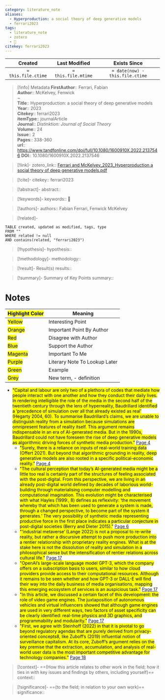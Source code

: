 ```yaml
---
category: literature_note
aliases: 
  - Hyperproduction: a social theory of deep generative models
  - ferrari2023
tags:
  - literature_note
  - zotero
  - 🎯
citekey: ferrari2023
---
```


|       Created       |    Last Modified    |          Exists Since           |
| :-----------------: | :-----------------: | :-----------------------------: |
| `= this.file.ctime` | `= this.file.mtime` | `= date(now) - this.file.ctime` |
>[!info] Metadata
> **FirstAuthor**:: Ferrari, Fabian  
> **Author**:: McKelvey, Fenwick  
~    
> **Title**:: Hyperproduction: a social theory of deep generative models  
> **Year**:: 2023   
> **Citekey**:: ferrari2023  
> **itemType**:: journalArticle  
> **Journal**:: *Distinktion: Journal of Social Theory*  
> **Volume**:: 24  
> **Issue**:: 2   
> **Pages**:: 338-360  
> **url**:: https://www.tandfonline.com/doi/full/10.1080/1600910X.2022.2137546
> **DOI**:: 10.1080/1600910X.2022.2137546    

> [!link]-
> zotero_link:: [Ferrari and McKelvey_2023_Hyperproduction a social theory of deep generative models.pdf](zotero://select/library/items/SI6IITW9)

> [!cite]-
> citekey:: ferrari2023

> [!abstract]-
> abstract:: 

> [!keywords]-
> keywords:: 🎯

> [!authors]-
> authors:: Fabian Ferrari, Fenwick McKelvey

> [!related]-

```dataview
TABLE created, updated as modified, tags, type
FROM ""
WHERE related != null
AND contains(related, "ferrari2023")
```

> [!hypothesis]-
> hypothesis:: 

> [!methodology]- 
> methodology:: 

> [!result]- Result(s) 
> results::

> [!summary]- Summary of Key Points
> summary:: 

# Notes

| <mark class="hltr-grey">Highlight Color</mark> | Meaning                       |
| ---------------------------------------------- | ----------------------------- |
| <mark class="hltr-yellow">Yellow</mark>        | Interesting Point             |
| <mark class="hltr-orange">Orange</mark>        | Important Point By Author     |
| <mark class="hltr-red">Red</mark>              | Disagree with Author          |
| <mark class="hltr-blue">Blue</mark>            | Support the Author            |
| <mark class="hltr-magenta">Magenta</mark>      | Important To Me               |
| <mark class="hltr-purple">Purple</mark>        | Literary Note To Lookup Later |
| <mark class="hltr-green">Green</mark>          | Example                       |
| <mark class="hltr-grey">Grey</mark>            | New term, - definition        |

- <mark class="hltr-yellow">"Capital and labour are only two of a plethora of codes that mediate how people interact with one another and how they conduct their daily lives. In rendering intelligible the role of the media in the second half of the twentieth century through the lens of hyperreality, Baudrillard identified a ‘precedence of simulation over all that already existed as real’ (Hegarty 2004, 60). To summarise Baudrillard’s claims, we are unable to distinguish reality from a simulation because simulations are omnipresent features of reality itself. This argument remains indispensable in an era of AI-generated media. But in the 1990s, Baudrillard could not have foreseen the rise of deep generative models as algorithmic driving forces of synthetic media production.”</mark> [Page 4](zotero://open-pdf/library/items/SI6IITW9?page=4&annotation=Y7S28E8C) 
	- <mark class="hltr-orange">"Surely, there is a reliance on inputs of real-world training data (Offert 2021). But beyond that algorithmic grounding in reality, deep generative models are also rooted in a specific political-economic reality.”</mark> [Page 4](zotero://open-pdf/library/items/SI6IITW9?page=4&annotation=K3KN7CLE) 
	- <mark class="hltr-yellow">"The cultural perception that today’s AI-generated media might be a little too real is certainly part of the structures of feeling associated with the post-digital. From this perspective, we are living in an already post-digital world defined by decades of laborious world-building through materialising computer modelling and computational imagination. This evolution might be characterised with what Hayles (1999:, 8) defines as reflexivity: ‘the movement whereby that which has been used to generate a system is made, through a changed perspective, to become part of the system it generates.’ The very possibility of synthetic media representing productive force in the first place indicates a particular conjecture in post-digital societies (Berry and Dieter 2015).”</mark> [Page 6](zotero://open-pdf/library/items/SI6IITW9?page=6&annotation=AZPQTKRA) 
	- <mark class="hltr-yellow">"‘industrial metaverse’ (Lange 2022) is not a proposal to re-write reality, but rather a discursive attempt to push more production into a rentier relationship with proprietary reality engines. What is at the stake here is not the dissolution of reality and simulation in a philosophical sense but the intensification of rentier relations across cultural life.”</mark> [Page 17](zotero://open-pdf/library/items/SI6IITW9?page=17&annotation=CDVNSZSZ) 
	- <mark class="hltr-orange">"OpenAI’s large-scale language model GPT-3, which the company offers on a subscription basis to users, similar to how cloud providers provide access to their computational resources. Although it remains to be seen whether and how GPT-3 or DALL-E will find their way into the daily business of media organisations, mapping this emerging ecosystem of services is an auspicious task.”</mark> [Page 17](zotero://open-pdf/library/items/SI6IITW9?page=17&annotation=EWZBLAXM) 
	- <mark class="hltr-orange">"In this article, we discussed a certain facet of this development: the role of video game engines. The juxtaposition of autonomous vehicles and virtual influencers showed that although game engines are used in very different ways, two factors of asset specificity can be clearly identified: real-time physics and 3D graphics, and programmability and modularity.”</mark> [Page 17](zotero://open-pdf/library/items/SI6IITW9?page=17&annotation=5QKZX8GY) 
	- <mark class="hltr-yellow">"First, we agree with Steinhoff (2022) in that it is pivotal to go beyond regulatory agendas that are purely derived from privacy-oriented concepts8, like Zuboff’s (2019) influential notion of surveillance capitalism. At its core, Zuboff’s argument relies on the key premise that the extraction, accumulation, and analysis of real-world user data is the most important competitive advantage for technology companies.”</mark> [Page 18](zotero://open-pdf/library/items/SI6IITW9?page=18&annotation=AB6XUUCR) 

> [!context]-
> ==(How this article relates to other work in the field; how it ties in with key issues and findings by others, including yourself)==
> context:: 

> [!significance]-
> ==(to the field; in relation to your own work)==
> significance:: 